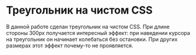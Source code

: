 # Треугольник на чистом CSS
В данной работе сделан треугольник на чистом CSS. При длине стороны 300px получается интересный эффект: при наведении курсора на треугольник он начинает колебаться без остановки. При других размерах этот эффект почему-то не проявляется.